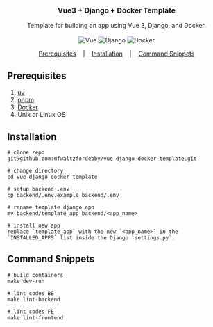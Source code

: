 <h3 align=center>Vue3 + Django + Docker Template</h3>
<p align=center>
  <span>Template for building an app using Vue 3, Django, and Docker.</span>
  <br>
  <br>
  <img alt="Vue" src="https://img.shields.io/badge/vuejs-%2335495e.svg?style=for-the-badge&logo=vuedotjs&logoColor=%234FC08D">
  <img alt="Django" src="https://img.shields.io/badge/django-%23092E20.svg?style=for-the-badge&logo=django&logoColor=white">
  <img alt="Docker" src="https://img.shields.io/badge/docker-%230db7ed.svg?style=for-the-badge&logo=docker&logoColor=white)">
</p>

<p align="center">
  <a href="#prerequisites">Prerequisites</a>
  &nbsp;&nbsp;&nbsp;|&nbsp;&nbsp;&nbsp;
  <a href="#installation">Installation</a>
  &nbsp;&nbsp;&nbsp;|&nbsp;&nbsp;&nbsp;
  <a href="#command-snippets">Command Snippets</a>
</p>

## Prerequisites
1. [uv](https://docs.astral.sh/uv/)
2. [pnpm](https://pnpm.io/)
3. [Docker](https://www.docker.com/)
4. Unix or Linux OS

## Installation
```console
# clone repo
git@github.com:mfwaltzfordebby/vue-django-docker-template.git

# change directory
cd vue-django-docker-template 

# setup backend .env 
cp backend/.env.example backend/.env

# rename template django app
mv backend/template_app backend/<app_name>

# install new app 
replace `template_app` with the new `<app_name>` in the `INSTALLED_APPS` list inside the Django `settings.py`.
```

## Command Snippets
```console
# build containers
make dev-run

# lint codes BE
make lint-backend

# lint codes FE
make lint-frontend
```
